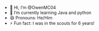 - 👋 Hi, I’m @OwenMC04
- 🌱 I’m currently learning Java and python
- 😄 Pronouns: He/Him
- ⚡ Fun fact: I was in the scouts for 6 years!

<!---
OwenMC04/OwenMC04 is a ✨ special ✨ repository because its `README.md` (this file) appears on your GitHub profile.
You can click the Preview link to take a look at your changes.
--->

